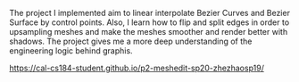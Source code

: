 The project I implemented aim to linear interpolate Bezier Curves and Bezier Surface by control points. Also, I learn how to flip and split edges in order to upsampling meshes and make the meshes smoother and render better with shadows. The project gives me a more deep understanding of the engineering logic behind graphis.

https://cal-cs184-student.github.io/p2-meshedit-sp20-zhezhaosp19/
